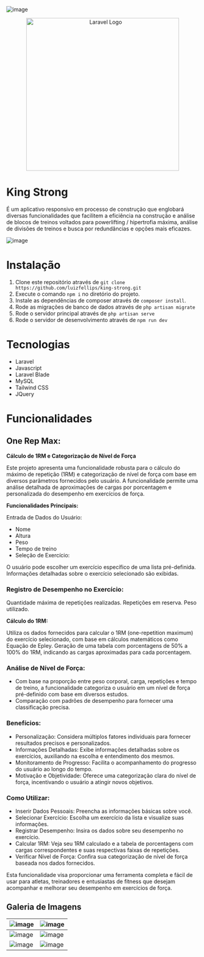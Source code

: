 ![image](https://github.com/luizfellips/king-strong/assets/110192027/98494402-7ef3-4f5c-bb6a-e474fb72e890)<p align="center"><a href="https://laravel.com" target="_blank"><img src="https://raw.githubusercontent.com/laravel/art/master/logo-lockup/5%20SVG/2%20CMYK/1%20Full%20Color/laravel-logolockup-cmyk-red.svg" width="400" alt="Laravel Logo"></a></p>

# King Strong
É um aplicativo responsivo em processo de construção que englobará diversas funcionalidades que facilitem a eficiência na construção e análise de blocos de treinos voltados para powerlifting / hipertrofia máxima, análise de divisões de treinos e busca por redundâncias e opções mais eficazes.

![image](https://github.com/luizfellips/powermaromba/assets/110192027/6cbd2572-7d57-4309-8966-8cebab8aadfa)

# Instalação
1. Clone este repositório através de `git clone https://github.com/luizfellips/king-strong.git`
2. Execute o comando `npm i` no diretório do projeto.
3. Instale as dependências de composer através de `composer install`.
4. Rode as migrações de banco de dados através de `php artisan migrate`
5. Rode o servidor principal através de `php artisan serve`
6. Rode o servidor de desenvolvimento através de `npm run dev`

# Tecnologias
- Laravel
- Javascript
- Laravel Blade
- MySQL
- Tailwind CSS
- JQuery

# Funcionalidades

## One Rep Max: 
**Cálculo de 1RM e Categorização de Nível de Força**

Este projeto apresenta uma funcionalidade robusta para o cálculo do máximo de repetição (1RM) e categorização de nível de força com base em diversos parâmetros fornecidos pelo usuário. 
A funcionalidade permite uma análise detalhada de aproximações de cargas por porcentagem e personalizada do desempenho em exercícios de força.

**Funcionalidades Principais:**


Entrada de Dados do Usuário:

- Nome
- Altura
- Peso
- Tempo de treino
- Seleção de Exercício:

O usuário pode escolher um exercício específico de uma lista pré-definida.
Informações detalhadas sobre o exercício selecionado são exibidas.

### Registro de Desempenho no Exercício:

Quantidade máxima de repetições realizadas.
Repetições em reserva.
Peso utilizado.

**Cálculo do 1RM:**

Utiliza os dados fornecidos para calcular o 1RM (one-repetition maximum) do exercício selecionado, com base em cálculos matemáticos como Equação de Epley.
Geração de uma tabela com porcentagens de 50% a 100% do 1RM, indicando as cargas aproximadas para cada porcentagem.

### Análise de Nível de Força:

- Com base na proporção entre peso corporal, carga, repetições e tempo de treino, a funcionalidade categoriza o usuário em um nível de força pré-definido com base em diversos estudos.
- Comparação com padrões de desempenho para fornecer uma classificação precisa.

### Benefícios:
- Personalização: Considera múltiplos fatores individuais para fornecer resultados precisos e personalizados.
- Informações Detalhadas: Exibe informações detalhadas sobre os exercícios, auxiliando na escolha e entendimento dos mesmos.
- Monitoramento de Progresso: Facilita o acompanhamento do progresso do usuário ao longo do tempo.
- Motivação e Objetividade: Oferece uma categorização clara do nível de força, incentivando o usuário a atingir novos objetivos.

### Como Utilizar:
- Inserir Dados Pessoais: Preencha as informações básicas sobre você.
- Selecionar Exercício: Escolha um exercício da lista e visualize suas informações.
- Registrar Desempenho: Insira os dados sobre seu desempenho no exercício.
- Calcular 1RM: Veja seu 1RM calculado e a tabela de porcentagens com cargas correspondentes e suas respectivas faixas de repetições.
- Verificar Nível de Força: Confira sua categorização de nível de força baseada nos dados fornecidos.

Esta funcionalidade visa proporcionar uma ferramenta completa e fácil de usar para atletas, treinadores e entusiastas de fitness que desejam acompanhar e melhorar seu desempenho em exercícios de força.
## Galeria de Imagens
| ![image](https://github.com/luizfellips/powermaromba/assets/110192027/0554a727-a4c3-4a45-8c77-c3c81de41a46) | ![image](https://github.com/luizfellips/powermaromba/assets/110192027/f066757d-6316-432f-b968-7014d4e2bf15) |
| ----------------------------------------------------------------------------------------------------------- | ----------------------------------------------------------------------------------------------------------- |
| ![image](https://github.com/luizfellips/powermaromba/assets/110192027/0bed5e1d-b2ac-44e2-84f1-0fe794bf7a0a) | ![image](https://github.com/luizfellips/powermaromba/assets/110192027/602051b9-85d6-4dea-8a8e-233bf5ad7dbd) |
| ![image](https://github.com/luizfellips/powermaromba/assets/110192027/48a132bf-c14e-4b49-93e2-bb05ee96b19f) | ![image](https://github.com/luizfellips/powermaromba/assets/110192027/f320c6e7-0f03-4582-98e2-554e08084064) |


